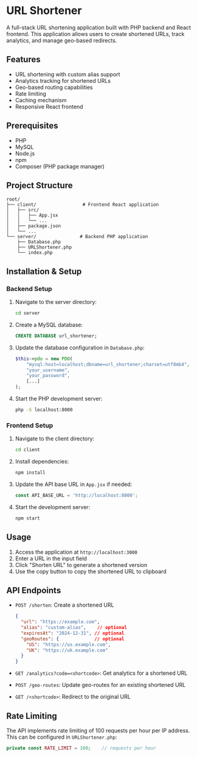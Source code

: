 # URL Shortener

A full-stack URL shortening application built with PHP backend and React frontend. This application allows users to create shortened URLs, track analytics, and manage geo-based redirects.

## Features

- URL shortening with custom alias support
- Analytics tracking for shortened URLs
- Geo-based routing capabilities
- Rate limiting
- Caching mechanism
- Responsive React frontend

## Prerequisites

- PHP 
- MySQL 
- Node.js 
- npm 
- Composer (PHP package manager)

## Project Structure

```
root/
├── client/                 # Frontend React application
│   ├── src/
│   │   ├── App.jsx
│   │   └── ...
│   ├── package.json
│   └── ...
└── server/                # Backend PHP application
    ├── Database.php
    ├── URLShortener.php
    └── index.php
```

## Installation & Setup

### Backend Setup

1. Navigate to the server directory:
   ```bash
   cd server
   ```

2. Create a MySQL database:
   ```sql
   CREATE DATABASE url_shortener;
   ```

3. Update the database configuration in `Database.php`:
   ```php
   $this->pdo = new PDO(
       "mysql:host=localhost;dbname=url_shortener;charset=utf8mb4",
       "your_username",
       "your_password",
       [...]
   );
   ```

4. Start the PHP development server:
   ```bash
   php -S localhost:8000
   ```

### Frontend Setup

1. Navigate to the client directory:
   ```bash
   cd client
   ```

2. Install dependencies:
   ```bash
   npm install

   ```

3. Update the API base URL in `App.jsx` if needed:
   ```javascript
   const API_BASE_URL = 'http://localhost:8000';
   ```

4. Start the development server:
   ```bash
   npm start

   ```

## Usage

1. Access the application at `http://localhost:3000`
2. Enter a URL in the input field
3. Click "Shorten URL" to generate a shortened version
4. Use the copy button to copy the shortened URL to clipboard

## API Endpoints

- `POST /shorten`: Create a shortened URL
  ```json
  {
    "url": "https://example.com",
    "alias": "custom-alias",    // optional
    "expiresAt": "2024-12-31", // optional
    "geoRoutes": {             // optional
      "US": "https://us.example.com",
      "UK": "https://uk.example.com"
    }
  }
  ```

- `GET /analytics?code=<shortcode>`: Get analytics for a shortened URL
- `POST /geo-routes`: Update geo-routes for an existing shortened URL
- `GET /<shortcode>`: Redirect to the original URL

## Rate Limiting

The API implements rate limiting of 100 requests per hour per IP address. This can be configured in `URLShortener.php`:

```php
private const RATE_LIMIT = 100;    // requests per hour
```

